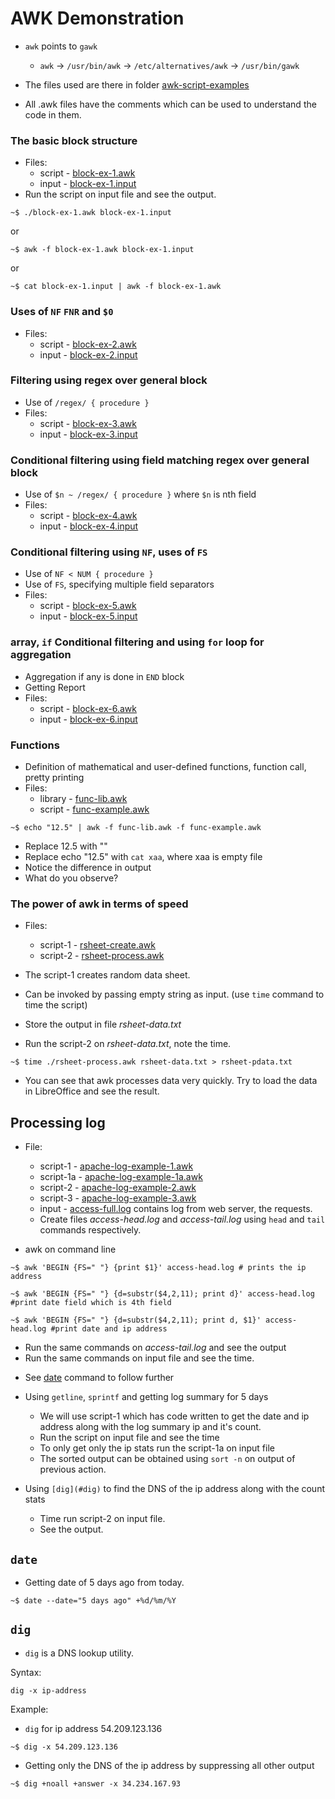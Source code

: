 # AWK Demonstration

* ` awk ` points to ` gawk `
  - ` awk ` -> ` /usr/bin/awk ` -> ` /etc/alternatives/awk ` -> ` /usr/bin/gawk `

* The files used are there in folder [awk-script-examples](/Week-7/awk-script-examples/)
* All .awk files have the comments which can be used to understand the code in them.

### The basic block structure

* Files: 
  - script - [block-ex-1.awk](awk-script-examples/block-ex-1.awk)
  - input - [block-ex-1.input](awk-script-examples/block-ex-1.input)
* Run the script on input file and see the output.

```terminal
~$ ./block-ex-1.awk block-ex-1.input
```

or 

```terminal
~$ awk -f block-ex-1.awk block-ex-1.input
```

or

```terminal
~$ cat block-ex-1.input | awk -f block-ex-1.awk
```

###  Uses of ` NF ` ` FNR ` and ` $0 `

* Files: 
  - script - [block-ex-2.awk](awk-script-examples/block-ex-2.awk)
  - input - [block-ex-2.input](awk-script-examples/block-ex-2.input)

### Filtering using regex over general block

* Use of ` /regex/ { procedure } `
* Files: 
  - script - [block-ex-3.awk](awk-script-examples/block-ex-3.awk)
  - input - [block-ex-3.input](awk-script-examples/block-ex-3.input)

### Conditional filtering using field matching regex over general block

* Use of ` $n ~ /regex/ { procedure } ` where ` $n ` is nth field
* Files: 
  - script - [block-ex-4.awk](awk-script-examples/block-ex-4.awk)
  - input - [block-ex-4.input](awk-script-examples/block-ex-4.input)


### Conditional filtering using ` NF `, uses of ` FS `

* Use of ` NF < NUM { procedure } `
* Use of ` FS `, specifying multiple field separators
* Files:
  - script - [block-ex-5.awk](awk-script-examples/block-ex-5.awk)
  - input - [block-ex-5.input](awk-script-examples/block-ex-5.input)

### array, ` if ` Conditional filtering and using ` for ` loop for aggregation

* Aggregation if any is done in ` END ` block
* Getting Report
* Files: 
  - script - [block-ex-6.awk](awk-script-examples/block-ex-6.awk)
  - input - [block-ex-6.input](awk-script-examples/block-ex-6.input)

### Functions

* Definition of mathematical and user-defined functions, function call, pretty printing
* Files: 
  - library - [func-lib.awk](awk-script-examples/func-lib.awk)
  - script - [func-example.awk](awk-script-examples/func-example.awk)

```terminal
~$ echo "12.5" | awk -f func-lib.awk -f func-example.awk
```

  - Replace 12.5 with ""
  - Replace echo "12.5" with ` cat xaa `, where xaa is empty file
  - Notice the difference in output
  - What do you observe?

### The power of awk in terms of speed

* Files: 
  - script-1 - [rsheet-create.awk](awk-script-examples/rsheet-create.awk)
  - script-2 - [rsheet-process.awk](awk-script-examples/rsheet-process.awk)

* The script-1 creates random data sheet.
* Can be invoked by passing empty string as input. (use ` time ` command to time the script)
* Store the output in file *rsheet-data.txt*
* Run the script-2 on *rsheet-data.txt*, note the time.

```terminal
~$ time ./rsheet-process.awk rsheet-data.txt > rsheet-pdata.txt
```

* You can see that awk processes data very quickly. Try to load the data in LibreOffice and see the result.

## Processing log

* File:
  - script-1 - [apache-log-example-1.awk](awk-script-examples/apache-log-example-1.awk)
  - script-1a - [apache-log-example-1a.awk](awk-script-examples/apache-log-example-1a.awk)
  - script-2 - [apache-log-example-2.awk](awk-script-examples/apache-log-example-2.awk)
  - script-3 - [apache-log-example-3.awk](awk-script-examples/apache-log-example-3.awk)
  - input - [access-full.log](awk-script-examples/access-full.log) contains log from web server, the requests.
  - Create files *access-head.log* and *access-tail.log* using ` head ` and ` tail ` commands respectively. 

* awk on command line

```terminal
~$ awk 'BEGIN {FS=" "} {print $1}' access-head.log # prints the ip address
```

```terminal
~$ awk 'BEGIN {FS=" "} {d=substr($4,2,11); print d}' access-head.log #print date field which is 4th field
```

```terminal
~$ awk 'BEGIN {FS=" "} {d=substr($4,2,11); print d, $1}' access-head.log #print date and ip address
```

  - Run the same commands on *access-tail.log* and see the output
  - Run the same commands on input file and see the time.


* See [date](#date) command to follow further

* Using ` getline `, ` sprintf ` and getting log summary for 5 days
  - We will use script-1 which has code written to get the date and ip address along with the log summary ip and it's count.
  - Run the script on input file and see the time
  - To only get only the ip stats run the script-1a on input file
  - The sorted output can be obtained using ` sort -n ` on output of previous action.
  

* Using ` [dig](#dig) ` to find the DNS of the ip address along with the count stats
  - Time run script-2 on input file.
  - See the output. 

## ` date `

* Getting date of 5 days ago from today.

```terminal
~$ date --date="5 days ago" +%d/%m/%Y
```

## ` dig `
* ` dig ` is a DNS lookup utility.

Syntax:

```syntax
dig -x ip-address
```

Example:
* ` dig ` for ip address 54.209.123.136
 
```terminal
~$ dig -x 54.209.123.136
```

* Getting only the DNS of the ip address by suppressing all other output

```terminal
~$ dig +noall +answer -x 34.234.167.93
```